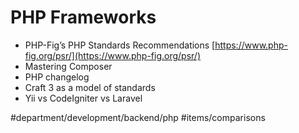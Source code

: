 # PHP Frameworks
* PHP-Fig’s PHP Standards Recommendations [https://www.php-fig.org/psr/](https://www.php-fig.org/psr/)
* Mastering Composer
* PHP changelog
* Craft 3 as a model of standards
* Yii vs CodeIgniter vs Laravel

#department/development/backend/php
#items/comparisons